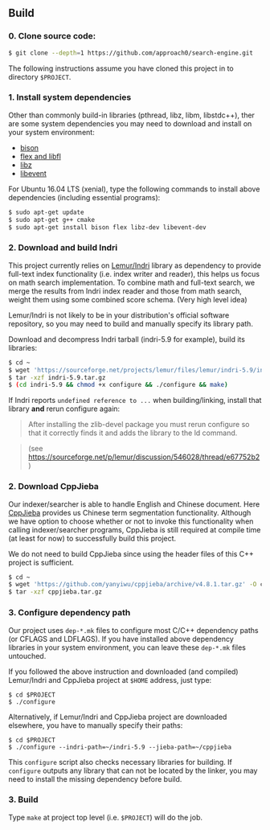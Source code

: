 ## Build

### 0. Clone source code:
```sh
$ git clone --depth=1 https://github.com/approach0/search-engine.git
```
The following instructions assume you have cloned this project in to directory `$PROJECT`.

### 1. Install system dependencies
Other than commonly build-in libraries (pthread, libz, libm, libstdc++), ther are some system dependencies you may need to download and install on your system environment:

* [bison](http://ftp.gnu.org/gnu/bison/bison-3.0.tar.xz)
* [flex and libfl](http://sourceforge.net/projects/flex/files/flex-2.5.39.tar.xz/download)
* [libz](http://zlib.net/zlib-1.2.8.tar.gz)
* [libevent](https://github.com/libevent/libevent/releases/download/release-2.0.22-stable/libevent-2.0.22-stable.tar.gz)

For Ubuntu 16.04 LTS (xenial), type the following commands to install above dependencies (including essential programs):
```sh
$ sudo apt-get update
$ sudo apt-get g++ cmake
$ sudo apt-get install bison flex libz-dev libevent-dev
```
### 2. Download and build Indri
This project currently relies on [Lemur/Indri](http://www.lemurproject.org/indri.php)
library as dependency to provide full-text index functionality (i.e. index writer and reader),
this helps us focus on math search implementation.
To combine math and full-text search, we merge the results from Indri index reader and those
from math search, weight them using some combined score schema. (Very high level idea)

Lemur/Indri is not likely to be in your distribution's official software repository,
so you may need to build and manually specify its library path.

Download and decompress Indri tarball (indri-5.9 for example), build its libraries:

```sh
$ cd ~
$ wget 'https://sourceforge.net/projects/lemur/files/lemur/indri-5.9/indri-5.9.tar.gz/download' -O indri-5.9.tar.gz
$ tar -xzf indri-5.9.tar.gz
$ (cd indri-5.9 && chmod +x configure && ./configure && make)
```

If Indri reports `undefined reference to ...` when building/linking, install that library **and** rerun configure again:

> After installing the zlib-devel package you must rerun configure
> so that it correctly finds it and adds the library to the ld command.
	
> (see https://sourceforge.net/p/lemur/discussion/546028/thread/e67752b2)

### 2. Download CppJieba
Our indexer/searcher is able to handle English and Chinese document. Here
[CppJieba](https://github.com/yanyiwu/cppjieba) provides us Chinese term segmentation functionality.
Although we have option to choose whether or not to invoke this functionality when calling
indexer/searcher programs, CppJieba is still required at compile time (at least for now) to
successfully build this project.

We do not need to build CppJieba since using the header files of this C++ project is sufficient.
```sh
$ cd ~
$ wget 'https://github.com/yanyiwu/cppjieba/archive/v4.8.1.tar.gz' -O cppjieba.tar.gz
$ tar -xzf cppjieba.tar.gz
```

### 3. Configure dependency path
Our project uses `dep-*.mk` files to configure most C/C++ dependency paths (or CFLAGS and LDFLAGS). If you have installed above dependency libraries in your system environment, you can leave these `dep-*.mk` files untouched.

If you followed the above instruction and downloaded (and compiled) Lemur/Indri and CppJieba project at `$HOME` address, just type:

```
$ cd $PROJECT
$ ./configure
```

Alternatively, if Lemur/Indri and CppJieba project are downloaded elsewhere, you have to manually specify their paths:

```
$ cd $PROJECT
$ ./configure --indri-path=~/indri-5.9 --jieba-path=~/cppjieba
```

This `configure` script also checks necessary libraries for building. If `configure` outputs any library that can not be located by the linker, you may need to install the missing dependency before build.

### 3. Build
Type `make` at project top level (i.e. `$PROJECT`) will do the job.
